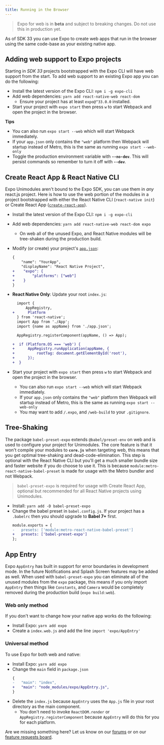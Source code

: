 ```yaml
---
title: Running in the Browser
---
```


> Expo for web is in **beta** and subject to breaking changes. Do not use this in production yet.

As of SDK 33 you can use Expo to create web apps that run in the browser using the same code-base as your existing native app.

## Adding web support to Expo projects

Starting in _SDK 33_ projects bootstrapped with the Expo CLI will have web support from the start. To add web support to an existing Expo app you can do the following:

- Install the latest version of the Expo CLI: `npm i -g expo-cli`
- Add web dependencies: `yarn add react-native-web react-dom`
  - Ensure your project has at least `expo@^33.0.0` installed.
- Start your project with `expo start` then press `w` to start Webpack and open the project in the browser.

**Tips**

- You can also run `expo start --web` which will start Webpack immediately.
- If your `app.json` only contains the `"web"` platform then Webpack will startup instead of Metro, this is the same as running `expo start --web-only`
- Toggle the production environment variable with **`--no-dev`**. This will persist commands so remember to turn it off with **`--dev`**.

## Create React App & React Native CLI

Expo Unimodules aren't bound to the Expo SDK, you can use them in _any_ react.js project. Here is how to use the web portion of the modules in a project bootstrapped with either the React Native CLI (`react-native init`) or Create React App ([`create-react-app`](https://github.com/facebook/create-react-app)).

- Install the latest version of the Expo CLI: `npm i -g expo-cli`
- Add web dependencies: `yarn add react-native-web react-dom expo`
  - On web all of the unused Expo, and React Native modules will be tree-shaken during the production build.
- Modify (or create) your project's [`app.json`](https://docs.expo.io/versions/latest/workflow/configuration/):

  ```diff
  {
      "name": "YourApp",
      "displayName": "React Native Project",
  +    "expo": {
  +        "platforms": ["web"]
  +    }
  }
  ```

- **React Native Only**: Update your root `index.js`:

  ```diff
    import {
        AppRegistry,
  +      Platform
    } from 'react-native';
    import App from './App';
    import {name as appName} from './app.json';

    AppRegistry.registerComponent(appName, () => App);

  +  if (Platform.OS === 'web') {
  +      AppRegistry.runApplication(appName, {
  +          rootTag: document.getElementById('root'),
  +      });
  +  }
  ```

- Start your project with `expo start` then press `w` to start Webpack and open the project in the browser.
  - You can also run `expo start --web` which will start Webpack immediately.
  - If your `app.json` only contains the `"web"` platform then Webpack will startup instead of Metro, this is the same as running `expo start --web-only`
  - You may want to add `/.expo`, and `/web-build` to your `.gitignore`.

## Tree-Shaking

The package `babel-preset-expo` extends `@babel/preset-env` on web and is used to configure your project for Unimodules. The core feature is that it won't compile your modules to **`core.js`** when targeting web, this means that you get optimal tree-shaking and dead-code-elimination.
This step is optional with the React Native CLI but you'll get a much smaller bundle size and faster website if you do choose to use it. This is because `module:metro-react-native-babel-preset` is made for usage with the Metro bundler and not Webpack.

> `babel-preset-expo` is required for usage with Create React App, optional but recommended for all React Native projects using Unimodules.

- Install: `yarn add -D babel-preset-expo`
- Change the babel preset in `babel.config.js`. If your project has a `.babelrc` then you should upgrade to **Babel 7+** first.
  ```diff
  module.exports = {
  -   presets: ['module:metro-react-native-babel-preset']
  +   presets: ['babel-preset-expo']
  };
  ```

## App Entry

Expo `AppEntry` has built in support for error boundaries in development mode. In the future Notifications and Splash Screen features may be added as well. When used with `babel-preset-expo` you can eliminate all of the unused modules from the `expo` package, this means if you only import `AppEntry` then things like `Constants`, and `Camera` would be completely removed during the production build (`expo build:web`).

### Web only method

If you don't want to change how your native app works do the following:

- Install Expo: `yarn add expo`
- Create a `index.web.js` and add the line `import 'expo/AppEntry'`

### Universal method

To use Expo for both web and native:

- Install Expo: `yarn add expo`
- Change the `main` field in `package.json`
  ```diff
  {
  -   "main": "index",
  +   "main": "node_modules/expo/AppEntry.js",
  }
  ```
- Delete the `index.js` because `AppEntry` uses the `App.js` file in your root directory as the main component.
  - You don't need to invoke `ReactDOM.render` or `AppRegistry.registerComponent` because `AppEntry` will do this for you for each platform.

Are we missing something here? Let us know on our [forums](forums) or on our [feature requests board](canny).

[rnw]: https://github.com/necolas/react-native-web/
[forums]: http://forums.expo.io/
[canny]: https://expo.canny.io/feature-requests
